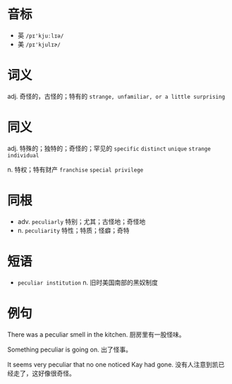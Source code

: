 # 音标

- 英 `/pɪ'kjuːlɪə/`
- 美 `/pɪ'kjulɪɚ/`

# 词义

adj. 奇怪的，古怪的；特有的
`strange, unfamiliar, or a little surprising`

# 同义

adj. 特殊的；独特的；奇怪的；罕见的
`specific` `distinct` `unique` `strange` `individual`

n. 特权；特有财产
`franchise` `special privilege`

# 同根

- adv. `peculiarly` 特别；尤其；古怪地；奇怪地
- n. `peculiarity` 特性；特质；怪癖；奇特

# 短语

- `peculiar institution` n. 旧时美国南部的黑奴制度

# 例句

There was a peculiar smell in the kitchen.
厨房里有一股怪味。

Something peculiar is going on.
出了怪事。

It seems very peculiar that no one noticed Kay had gone.
没有人注意到凯已经走了，这好像很奇怪。


